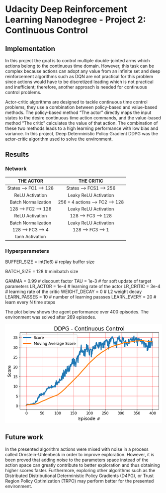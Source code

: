 # Udacity Deep Reinforcement Learning Nanodegree - Project 2: Continuous Control  

## Implementation  

In this project the goal is to control multiple double-jointed arms which actions belong to the continuous time domain.  However, this task can be complex because actions can adopt any value from an infinite set and deep reinforcement algorithms such as DQN are not practical for this problem since actions would have to be discretized leading which is not practical and inefficient; therefore, another approach is needed for continuous control problems. 

Actor-critic algorithms are designed to tackle continuous time control problems, they use a combination between policy-based and value-based methods. The policy-based method “The actor” directly maps the input states to the desire continuous time action commands, and the value-based method “The critic” calculates the value of that action.  The combination of these two methods leads to a high learning performance with low bias and variance. In this project, Deep Deterministic Policy Gradient DDPG was the actor-critic algorithm used to solve the environment. 

## Results

### Network


|        THE ACTOR       |            THE CRITIC           |
|:----------------------:|:-------------------------------:|
| States --> FC1 --> 128 |     States --> FCS1 --> 256     |
|     ReLU Activation    |      Leaky ReLU Activation      |
|   Batch Normalization  | 256 + 4 actions --> FC2 --> 128 |
|   128 --> FC2 --> 128  |      Leaky ReLU Activation      |
|     ReLU Activation    |       128 --> FC3 --> 128       |
|   Batch Normalization  |      Leaky ReLU Activation      |
|    128 --> FC3 --> 4   |        128 --> FC3 --> 1        |
|     tanh Activation    |


### Hyperparameters

BUFFER_SIZE = int(1e6)  # replay buffer size

BATCH_SIZE = 128        # minibatch size 

GAMMA = 0.99            # discount factor 
TAU = 1e-3              # for soft update of target parameters
LR_ACTOR = 1e-4         # learning rate of the actor 
LR_CRITIC = 3e-4        # learning rate of the critic
WEIGHT_DECAY = 0        # L2 weight decay
LEARN_PASSES = 10       # number of learning passses
LEARN_EVERY = 20        # learn every N time steps


The plot below shows the agent performance over 400 episodes. The environment was solved after 269 episodes. 

![Solution 1](https://github.com/Atrach/Deep_Reinforcement_Learning_Udacity/blob/master/Project2/DDPG/ddpg_score.png)

## Future work

In the presented algorithm actions were mixed with noise in a process called Ornstein-Uhlenbeck in order to improve exploration. However, it is been proved that adding noise to the parameters space instead of the action space can greatly contribute to better exploration and thus obtaining higher scores faster. Furthermore, exploring other algorithms such as the Distributed Distributional Deterministic Policy Gradients (D4PG), or Trust Region Policy Optimization (TRPO) may perform better for the presented environment.
